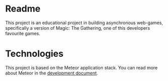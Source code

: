 # Readme

This project is an educational project in building asynchronous web-games, specifically a version of Magic: The Gathering, one of this developers favourite games.

# Technologies

This project is based on the Meteor application stack. You can read more about Meteor in the [development document](DEVELOPMENT.md).